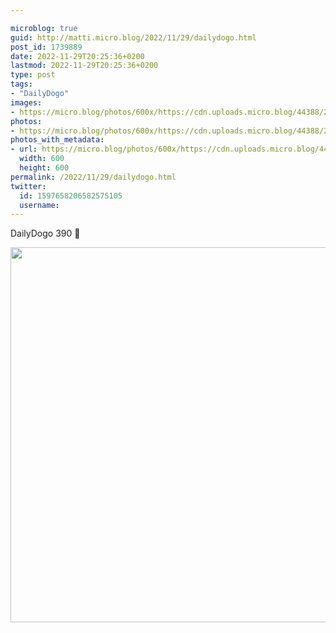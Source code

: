 ```yaml
---

microblog: true
guid: http://matti.micro.blog/2022/11/29/dailydogo.html
post_id: 1739889
date: 2022-11-29T20:25:36+0200
lastmod: 2022-11-29T20:25:36+0200
type: post
tags:
- "DailyDogo"
images:
- https://micro.blog/photos/600x/https://cdn.uploads.micro.blog/44388/2022/9a8c9af979.jpg
photos:
- https://micro.blog/photos/600x/https://cdn.uploads.micro.blog/44388/2022/9a8c9af979.jpg
photos_with_metadata:
- url: https://micro.blog/photos/600x/https://cdn.uploads.micro.blog/44388/2022/9a8c9af979.jpg
  width: 600
  height: 600
permalink: /2022/11/29/dailydogo.html
twitter:
  id: 1597658206582575105
  username:
---
```

DailyDogo 390 🐶

<img src="/media/uploads/2022/9a8c9af979.jpg" width="600" height="600" alt="" />
